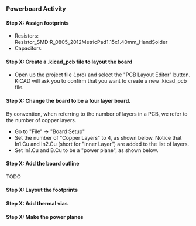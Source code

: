 ### Powerboard Activity 

#### Step X: Assign footprints
* Resistors: Resistor_SMD:R_0805_2012MetricPad1.15x1.40mm_HandSolder
* Capacitors: 

#### Step X: Create a .kicad_pcb file to layout the board 

* Open up the project file (.pro) and select the "PCB Layout Editor" button. KiCAD will ask you to confirm that you want to create a new .kicad_pcb file.

#### Step X: Change the board to be a **four layer** board. 

By convention, when referring to the number of layers in a PCB, we refer to the number of copper layers. 
* Go to "File" -> "Board Setup" 
* Set the number of "Copper Layers" to 4, as shown below. Notice that In1.Cu and In2.Cu (short for "Inner Layer") are added to the list of layers.  
* Set In1.Cu and B.Cu to be a "power plane", as shown below. 

#### Step X: Add the board outline 
TODO 

#### Step X: Layout the footprints 


#### Step X: Add thermal vias 



#### Step X: Make the power planes 






